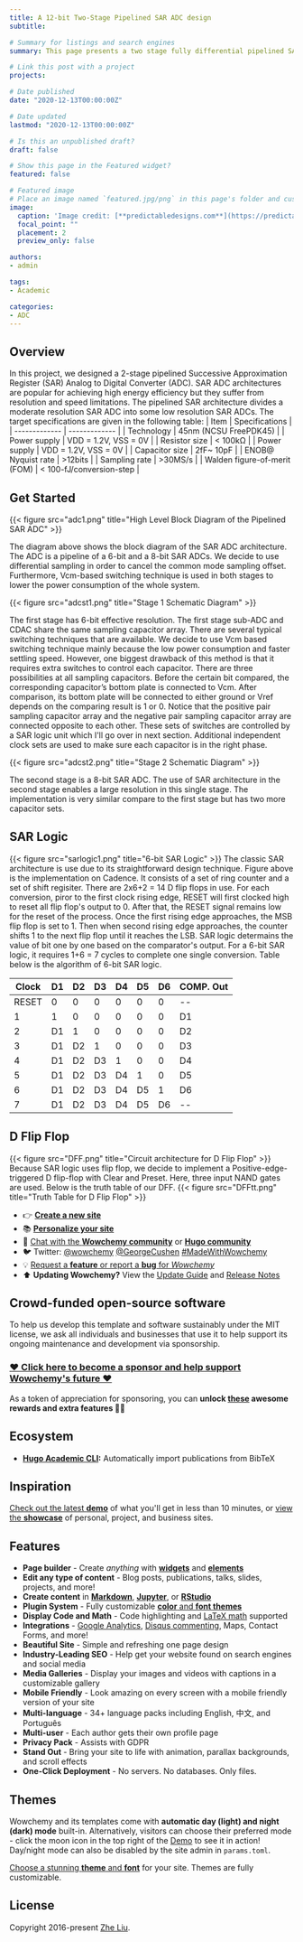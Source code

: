 ```yaml
---
title: A 12-bit Two-Stage Pipelined SAR ADC design
subtitle: 

# Summary for listings and search engines
summary: This page presents a two stage fully differential pipelined SAR ADC design that I worked on during Spring 2021

# Link this post with a project
projects:

# Date published
date: "2020-12-13T00:00:00Z"

# Date updated
lastmod: "2020-12-13T00:00:00Z"

# Is this an unpublished draft?
draft: false

# Show this page in the Featured widget?
featured: false

# Featured image
# Place an image named `featured.jpg/png` in this page's folder and customize its options here.
image:
  caption: 'Image credit: [**predictabledesigns.com**](https://predictabledesigns.com/introduction-to-analog-to-digital-converters-adc/)'
  focal_point: ""
  placement: 2
  preview_only: false

authors:
- admin

tags:
- Academic

categories:
- ADC
---
```


## Overview

In this project, we designed a 2-stage pipelined Successive Approximation Register (SAR) Analog to Digital Converter (ADC). SAR ADC architectures are popular for achieving high energy efficiency but they suffer from resolution and speed limitations. The pipelined SAR architecture divides a moderate resolution SAR ADC into some low resolution SAR ADCs.
The target specifications are given in the following table:
  | Item   | Specifications |
  | ------------- | ------------- |
  | Technology   | 45nm (NCSU FreePDK45) |
  | Power supply  | VDD = 1.2V, VSS = 0V  |
  | Resistor size | < 100kΩ  |
  | Power supply  | VDD = 1.2V, VSS = 0V  |
  | Capacitor size | 2fF~ 10pF  |
  | ENOB@ Nyquist rate  | >12bits  |
  | Sampling rate | >30MS/s  |
  | Walden figure-of-merit (FOM) | < 100-fJ/conversion-step  |

## Get Started

{{< figure src="adc1.png" title="High Level Block Diagram of the Pipelined SAR ADC" >}}

The diagram above shows the block diagram of the SAR ADC architecture. The ADC is a pipeline of a 6-bit and a 8-bit SAR ADCs. We decide to use differential sampling in order to cancel the common mode sampling offset. Furthermore, Vcm-based switching technique is used in both stages to lower the power consumption of the whole system.

{{< figure src="adcst1.png" title="Stage 1 Schematic Diagram" >}}

The first stage has 6-bit effective resolution. The first stage sub-ADC and CDAC share the same sampling capacitor array. There are several typical switching techniques that are available. We decide to use Vcm based switching technique mainly because the low power consumption and faster settling speed. However, one biggest drawback of this method is that it requires extra switches to control each capacitor. There are three possibilities at all sampling capacitors. Before the certain bit compared, the corresponding capacitor’s bottom plate is connected to Vcm. After comparison, its bottom plate will be connected to either ground or Vref depends on the comparing result is 1 or 0. Notice that the positive pair sampling capacitor array and the negative pair sampling capacitor array are connected opposite to each other. These sets of switches are controlled by a SAR logic unit which I'll go over in next section. Additional independent clock sets are used to make sure each capacitor is in the right phase. 

{{< figure src="adcst2.png" title="Stage 2 Schematic Diagram" >}}

The second stage is a 8-bit SAR ADC. The use of SAR architecture in the second stage enables a large resolution in this single stage. The implementation is very similar compare to the first stage but has two more capacitor sets. 

## SAR Logic
{{< figure src="sarlogic1.png" title="6-bit SAR Logic" >}}
The classic SAR architecture is use due to its straightforward design technique. Figure above is the implementation on Cadence. It consists of a set of ring counter and a set of shift regisiter. There are 2x6+2 = 14 D flip flops in use. For each conversion, piror to the first clock rising edge, RESET will first clocked high to reset all flip flop's output to 0. After that, the RESET signal remains low for the reset of the process. Once the first rising edge approaches, the MSB flip flop is set to 1. Then when second rising edge approaches, the counter shifts 1 to the next flip flop until it reaches the LSB. SAR logic determains the value of bit one by one based on the comparator's output. For a 6-bit SAR logic, it requires 1+6 = 7 cycles to complete one single conversion. Table below is the algorithm of 6-bit SAR logic.

  | Clock | D1| D2| D3| D4| D5| D6 | COMP. Out |
  | ------- |-|-|-|-|-| -| ------- |
  | RESET   | 0 |0| 0| 0 |0| 0       | -- |
  | 1       | 1| 0| 0| 0| 0| 0       | D1 |
  | 2       | D1 |1 |0 |0 |0 |0      | D2 |
  | 3       | D1 |D2 |1| 0 |0 |0     | D3 |
  | 4       | D1 |D2 |D3| 1 |0 |0    | D4 |
  | 5       | D1 |D2 |D3| D4 |1 |0   | D5 |
  | 6       | D1 |D2 |D3 |D4 |D5 |1  | D6 |
  | 7       | D1 |D2| D3 |D4| D5 |D6 | -- |
  
## D Flip Flop
{{< figure src="DFF.png" title="Circuit architecture for D Flip Flop" >}}
Because SAR logic uses flip flop, we decide to implement a Positive-edge-triggered D flip-flop with Clear and Preset. Here, three input NAND gates are used. Below is the truth table of our DFF.
{{< figure src="DFFtt.png" title="Truth Table for D Flip Flop" >}}




- 👉 [**Create a new site**](https://wowchemy.com/templates/)
- 📚 [**Personalize your site**](https://wowchemy.com/docs/)
- 💬 [Chat with the **Wowchemy community**](https://discord.gg/z8wNYzb) or [**Hugo community**](https://discourse.gohugo.io)
- 🐦 Twitter: [@wowchemy](https://twitter.com/wowchemy) [@GeorgeCushen](https://twitter.com/GeorgeCushen) [#MadeWithWowchemy](https://twitter.com/search?q=(%23MadeWithWowchemy%20OR%20%23MadeWithAcademic)&src=typed_query)
- 💡 [Request a **feature** or report a **bug** for _Wowchemy_](https://github.com/wowchemy/wowchemy-hugo-modules/issues)
- ⬆️ **Updating Wowchemy?** View the [Update Guide](https://wowchemy.com/docs/guide/update/) and [Release Notes](https://wowchemy.com/updates/)

## Crowd-funded open-source software

To help us develop this template and software sustainably under the MIT license, we ask all individuals and businesses that use it to help support its ongoing maintenance and development via sponsorship.

### [❤️ Click here to become a sponsor and help support Wowchemy's future ❤️](https://wowchemy.com/plans/)

As a token of appreciation for sponsoring, you can **unlock [these](https://wowchemy.com/plans/) awesome rewards and extra features 🦄✨**

## Ecosystem

* **[Hugo Academic CLI](https://github.com/wowchemy/hugo-academic-cli):** Automatically import publications from BibTeX

## Inspiration

[Check out the latest **demo**](https://academic-demo.netlify.com/) of what you'll get in less than 10 minutes, or [view the **showcase**](https://wowchemy.com/user-stories/) of personal, project, and business sites.

## Features

- **Page builder** - Create *anything* with [**widgets**](https://wowchemy.com/docs/page-builder/) and [**elements**](https://wowchemy.com/docs/writing-markdown-latex/)
- **Edit any type of content** - Blog posts, publications, talks, slides, projects, and more!
- **Create content** in [**Markdown**](https://wowchemy.com/docs/writing-markdown-latex/), [**Jupyter**](https://wowchemy.com/docs/import/jupyter/), or [**RStudio**](https://wowchemy.com/docs/install-locally/)
- **Plugin System** - Fully customizable [**color** and **font themes**](https://wowchemy.com/docs/customization/)
- **Display Code and Math** - Code highlighting and [LaTeX math](https://en.wikibooks.org/wiki/LaTeX/Mathematics) supported
- **Integrations** - [Google Analytics](https://analytics.google.com), [Disqus commenting](https://disqus.com), Maps, Contact Forms, and more!
- **Beautiful Site** - Simple and refreshing one page design
- **Industry-Leading SEO** - Help get your website found on search engines and social media
- **Media Galleries** - Display your images and videos with captions in a customizable gallery
- **Mobile Friendly** - Look amazing on every screen with a mobile friendly version of your site
- **Multi-language** - 34+ language packs including English, 中文, and Português
- **Multi-user** - Each author gets their own profile page
- **Privacy Pack** - Assists with GDPR
- **Stand Out** - Bring your site to life with animation, parallax backgrounds, and scroll effects
- **One-Click Deployment** - No servers. No databases. Only files.

## Themes

Wowchemy and its templates come with **automatic day (light) and night (dark) mode** built-in. Alternatively, visitors can choose their preferred mode - click the moon icon in the top right of the [Demo](https://academic-demo.netlify.com/) to see it in action! Day/night mode can also be disabled by the site admin in `params.toml`.

[Choose a stunning **theme** and **font**](https://wowchemy.com/docs/customization) for your site. Themes are fully customizable.

## License

Copyright 2016-present [Zhe Liu](zheliu0.com).
